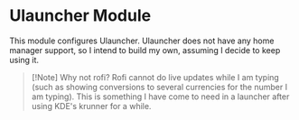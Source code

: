 # Ulauncher Module
This module configures Ulauncher. Ulauncher does not have any home manager support, so I intend to build my own, assuming I decide to keep using it.

> [!Note] Why not rofi?
> Rofi cannot do live updates while I am typing (such as showing conversions to several currencies for the number I am typing). This is something I have come to need in a launcher after using KDE's krunner for a while.